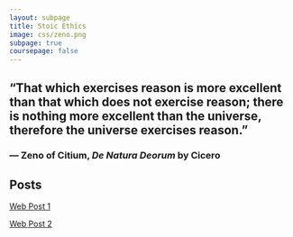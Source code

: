 ```yaml
---
layout: subpage
title: Stoic Ethics
image: css/zeno.png
subpage: true
coursepage: false
---
```


## “That which exercises reason is more excellent than that which does not exercise reason; there is nothing more excellent than the universe, therefore the universe exercises reason.”
### ― Zeno of Citium, *De Natura Deorum* by Cicero

## Posts

[Web Post 1](/stoic/web-post-1.html)

[Web Post 2](/stoic/web-post-2.html)

